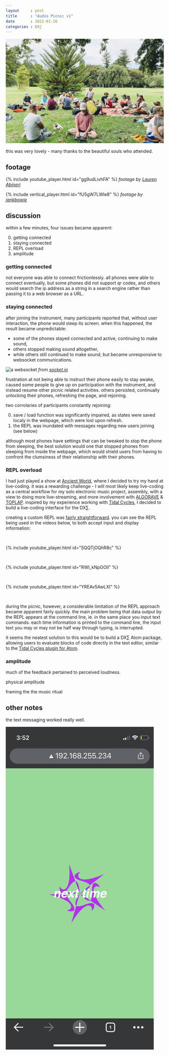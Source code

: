 ```yaml
---
layout     : post
title      : "Audio Picnic v1"
date       : 2022-01-20
categories : DX∑
---
```


![beautiful souls](/etc/images/audio_picnic_v1_wide.jpg)

this was very lovely - many thanks to the beautiful souls who attended.

##	footage

{% include youtube_player.html id="gg9udLivhFA" %}
*footage by [Lauren Abineri](https://linktr.ee/laurenabineri)*

{% include vertical_player.html id="fU5gW7LWle8" %}
*footage by [jankbowie](https://www.instagram.com/jankbowie/)*

##	discussion

within a few minutes, four issues became apparent:

0.	getting connected
0.	staying connected
0.	REPL overload
0.	amplitude


###	getting connected

not everyone was able to connect frictionlessly. all phones were able to connect eventually, but some phones did not support qr codes, and others would search the ip address as a string in a search engine rather than passing it to a web browser as a URL.

###	staying connected

after joining the instrument, many participants reported that, without user interaction, the phone would sleep its screen.  when this happened, the result became unpredictable:
-	some of the phones stayed connected and active, continuing to make sound,
-	others stopped making sound altogether,
-	while others still continued to make sound, but became unresponsive to websocket communications.

![a websocket](https://socket.io/images/bidirectional-communication.png)
*from [socket.io](https://socket.io/docs/v4/)*

frustration at not being able to instruct their phone easily to stay awake, caused some people to give up on participation with the instrument, and instead resume other picnic related activities.  others persisted, continually unlocking their phones, refreshing the page, and rejoining.

two corrolaries of participants constantly rejoining:

0.	save / load function was significantly impaired, as states were saved localy in the webpage, which were lost upon refresh.
0.	the REPL was inundated with messages regarding new users joining (see below)

although most phones have settings that can be tweaked to stop the phone from sleeping, the best solution would one that stopped phones from sleeping from inside the webpage, which would shield users from having to confront the clumsiness of their relationship with their phones.

###	REPL overload

I had just played a show at [Ancient World](https://www.instagram.com/p/CYc2Z-wvcve/), where I decided to try my hand at live-coding.  it was a rewarding challenge - I will most likely keep live-coding as a central workflow for my solo electronic music project, assembly, with a view to doing more live-streaming, and more involvement with [ALGORAVE](hhttps://algorave.com/about/) & [TOPLAP](https://toplap.org/about/).  inspired by my experience working with [Tidal Cycles](https://tidalcycles.org/), I decided to build a live-coding interface for the DX∑.  

creating a custom REPL was [fairly straightforward](https://nodejs.org/en/knowledge/REPL/how-to-create-a-custom-repl/).  you can see the REPL being used in the videos below, to both accept input and display information:

<br />

{% include youtube_player.html id="SQQTjOQhR8c" %}

<br />

{% include youtube_player.html id="RWI_kNpGOlI" %}

<br />

{% include youtube_player.html id="YREAv5AwLXI" %}

<br />

during the picnic, however, a considerable limitation of the REPL approach became apparent fairly quickly.  the main problem being that data output by the REPL appears at the command line, ie. in the same place you input text commands.  each time information is printed to the command line, the input text you may or may not be half way through typing, is interrupted.

it seems the neatest solution to this would be to build a DX∑ Atom package, allowing users to evaluate blocks of code directly in the text editor, similar to the [Tidal Cycles plugin for Atom](https://atom.io/packages/tidalcycles).

###	amplitude

much of the feedback pertained to perceived loudness.

physical amplitude

framing the the music ritual



##	other notes

the text messaging worked really well.

![next time](/etc/images/audio_picnic_v1_next_time.png)
